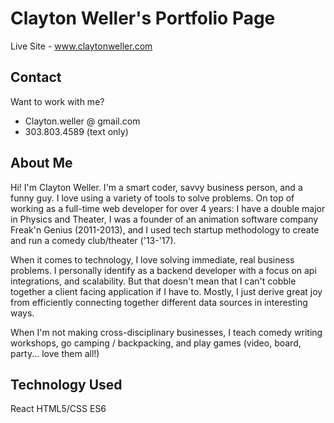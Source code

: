 # Clayton Weller's Portfolio Page

Live Site - www.claytonweller.com

## Contact

Want to work with me?
- Clayton.weller @ gmail.com
- 303.803.4589 (text only)

## About Me

Hi! I'm Clayton Weller. I'm a smart coder, savvy business person, and a funny guy. I love
using a variety of tools to solve problems. On top of working as a
full-time web developer for over 4 years: I have a
double major in Physics and Theater, I was a founder of an animation
software company Freak'n Genius (2011-2013), and I used tech startup methodology to create and run a
comedy club/theater ('13-'17).

When it comes to technology, I love solving immediate, real business problems.
I personally identify as a backend developer with a focus on api
integrations, and scalability. But that doesn't mean that I can't cobble
together a client facing application if I have to. Mostly, I just derive great
joy from efficiently connecting together different data sources in interesting ways.

When I'm not making cross-disciplinary businesses, I teach comedy
writing workshops, go camping / backpacking, and play games (video,
board, party... love them all!)

## Technology Used

React
HTML5/CSS
ES6
